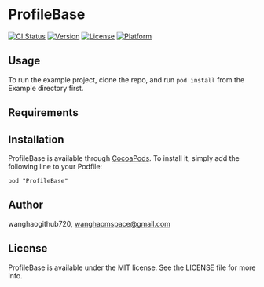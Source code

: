 # ProfileBase

[![CI Status](http://img.shields.io/travis/wanghaogithub720/ProfileBase.svg?style=flat)](https://travis-ci.org/wanghaogithub720/ProfileBase)
[![Version](https://img.shields.io/cocoapods/v/ProfileBase.svg?style=flat)](http://cocoadocs.org/docsets/ProfileBase)
[![License](https://img.shields.io/cocoapods/l/ProfileBase.svg?style=flat)](http://cocoadocs.org/docsets/ProfileBase)
[![Platform](https://img.shields.io/cocoapods/p/ProfileBase.svg?style=flat)](http://cocoadocs.org/docsets/ProfileBase)

## Usage

To run the example project, clone the repo, and run `pod install` from the Example directory first.

## Requirements

## Installation

ProfileBase is available through [CocoaPods](http://cocoapods.org). To install
it, simply add the following line to your Podfile:

    pod "ProfileBase"

## Author

wanghaogithub720, wanghaomspace@gmail.com

## License

ProfileBase is available under the MIT license. See the LICENSE file for more info.

